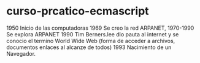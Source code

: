 # curso-prcatico-ecmascript
1950 Inicio de las computadoras  1969 Se creo la red ARPANET,  1970-1990 Se explora ARPANET  1990 Tim Berners.lee dio pauta al internet y se conocio el termino World Wide Web (forma de acceder a archivos, documentos enlaces al alcanze de todos)  1993 Nacimiento de un Navegador.
